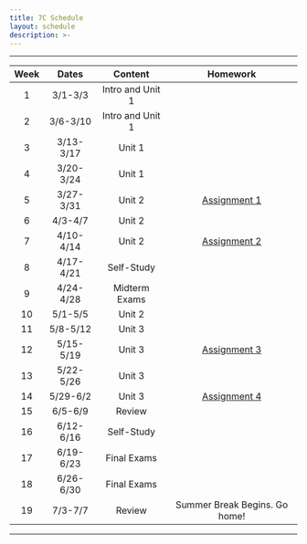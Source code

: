 ```yaml
---
title: 7C Schedule
layout: schedule
description: >-
---
```


---

| Week  |          Dates          |                 Content                  |             Homework      |             
|:---:|    :------------------:|             :-----------------------------:| :-------------------------:|
|  1 |  3/1-3/3             | Intro and Unit 1 |          |
|  2 |  3/6-3/10            | Intro and Unit 1 |          |
|  3 |  3/13-3/17           | Unit 1  |          |
|  4 |  3/20-3/24           | Unit 1  |          |
|  5 |  3/27-3/31           | Unit 2  | [Assignment 1](7C-english/assignment1/)         |
|  6 |  4/3-4/7             | Unit 2  |          |
|  7 |  4/10-4/14           | Unit 2  |[Assignment 2](7C-english/assignment2/)              |
|  8 |  4/17-4/21           | Self-Study |       |
|  9 |  4/24-4/28           | Midterm Exams |          |
| 10 |  5/1-5/5             | Unit 2  |       |
| 11 |  5/8-5/12            | Unit 3  | |
| 12 |  5/15-5/19           | Unit 3  | [Assignment 3](7C-english/assignment3)      |
| 13 |  5/22-5/26           | Unit 3  | |
| 14 |  5/29-6/2            | Unit 3  | [Assignment 4](7C-english/assignment4)|
| 15 |  6/5-6/9             | Review  |             |
| 16 |  6/12-6/16           |Self-Study|
| 17 |  6/19-6/23           | Final Exams |             |
| 18 |  6/26-6/30           | Final Exams|          |
| 19 |  7/3-7/7             | Review |Summer Break Begins. Go home!              |

---